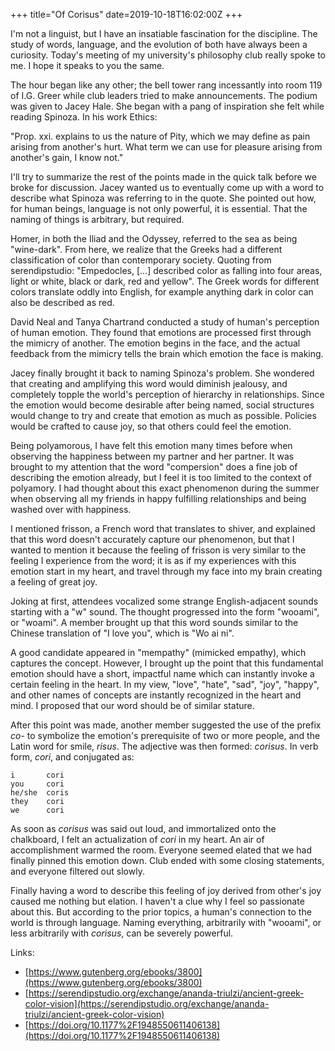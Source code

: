 ﻿+++
title="Of Corisus"
date=2019-10-18T16:02:00Z
+++

I'm not a linguist, but I have an insatiable fascination for the discipline. The study of words, language, and the evolution of both have always been a curiosity. Today's meeting of my university's philosophy club really spoke to me. I hope it speaks to you the same.

The hour began like any other; the bell tower rang incessantly into room 119 of I.G. Greer while club leaders tried to make announcements. The podium was given to Jacey Hale. She began with a pang of inspiration she felt while reading Spinoza. In his work Ethics:

"Prop. xxi. explains to us the nature of Pity, which we may define as pain arising from another's hurt. What term we can use for pleasure arising from another's gain, I know not."

I'll try to summarize the rest of the points made in the quick talk before we broke for discussion. Jacey wanted us to eventually come up with a word to describe what Spinoza was referring to in the quote. She pointed out how, for human beings, language is not only powerful, it is essential. That the naming of things is arbitrary, but required.

Homer, in both the Iliad and the Odyssey, referred to the sea as being "wine-dark". From here, we realize that the Greeks had a different classification of color than contemporary society. Quoting from serendipstudio: "Empedocles, [...] described color as falling into four areas, light or white, black or dark, red and yellow". The Greek words for different colors translate oddly into English, for example anything dark in color can also be described as red.

David Neal and Tanya Chartrand conducted a study of human's perception of human emotion. They found that emotions are processed first through the mimicry of another. The emotion begins in the face, and the actual feedback from the mimicry tells the brain which emotion the face is making.

Jacey finally brought it back to naming Spinoza's problem. She wondered that creating and amplifying this word would diminish jealousy, and completely topple the world's perception of hierarchy in relationships. Since the emotion would become desirable after being named, social structures would change to try and create that emotion as much as possible. Policies would be crafted to cause joy, so that others could feel the emotion.

Being polyamorous, I have felt this emotion many times before when observing the happiness between my partner and her partner. It was brought to my attention that the word "compersion" does a fine job of describing the emotion already, but I feel it is too limited to the context of polyamory. I had thought about this exact phenomenon during the summer when observing all my friends in happy fulfilling relationships and being washed over with happiness.

I mentioned frisson, a French word that translates to shiver, and explained that this word doesn't accurately capture our phenomenon, but that I wanted to mention it because the feeling of frisson is very similar to the feeling I experience from the word; it is as if my experiences with this emotion start in my heart, and travel through my face into my brain creating a feeling of great joy.

Joking at first, attendees vocalized some strange English-adjacent sounds starting with a "w" sound. The thought progressed into the form "wooami", or "woami". A member brought up that this word sounds similar to the Chinese translation of "I love you", which is "Wo ai ni".

A good candidate appeared in "mempathy" (mimicked empathy), which captures the concept. However, I brought up the point that this fundamental emotion should have a short, impactful name which can instantly invoke a certain feeling in the heart. In my view, "love", "hate", "sad", "joy", "happy", and other names of concepts are instantly recognized in the heart and mind. I proposed that our word should be of similar stature.

After this point was made, another member suggested the use of the prefix *co-* to symbolize the emotion's prerequisite of two or more people, and the Latin word for smile, *risus*. The adjective was then formed: *corisus*. In verb form, *cori*, and conjugated as:

```
i       cori
you     cori
he/she  coris
they    cori
we      cori
```

As soon as *corisus* was said out loud, and immortalized onto the chalkboard, I felt an actualization of *cori* in my heart. An air of accomplishment warmed the room. Everyone seemed elated that we had finally pinned this emotion down. Club ended with some closing statements, and everyone filtered out slowly.

Finally having a word to describe this feeling of joy derived from other's joy caused me nothing but elation. I haven't a clue why I feel so passionate about this. But according to the prior topics, a human's connection to the world is through language. Naming everything, arbitrarily with "wooami", or less arbitrarily with *corisus*, can be severely powerful. 

Links:
* [https://www.gutenberg.org/ebooks/3800](https://www.gutenberg.org/ebooks/3800)
* [https://serendipstudio.org/exchange/ananda-triulzi/ancient-greek-color-vision](https://serendipstudio.org/exchange/ananda-triulzi/ancient-greek-color-vision)
* [https://doi.org/10.1177%2F1948550611406138](https://doi.org/10.1177%2F1948550611406138)

